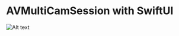 #  AVMultiCamSession with SwiftUI

![Alt text](/Trois-cam/Preview%20Content/test.PNG?raw=true "Screenshot")
